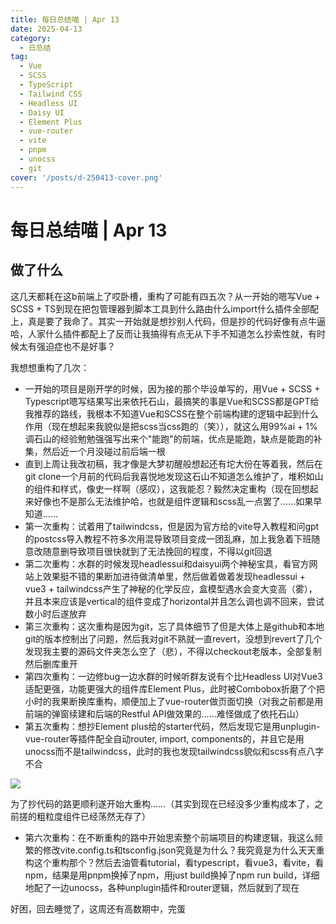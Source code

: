 ```yaml
---
title: 每日总结喵 | Apr 13
date: 2025-04-13
category:
  - 日总结
tag:
  - Vue
  - SCSS
  - TypeScript
  - Tailwind CSS
  - Headless UI
  - Daisy UI
  - Element Plus
  - vue-router
  - vite
  - pnpm
  - unocss
  - git
cover: '/posts/d-250413-cover.png'
---
```

# 每日总结喵 | Apr 13

## 做了什么

这几天都耗在这b前端上了哎卧槽，重构了可能有四五次？从一开始的嗯写Vue + SCSS + TS到现在把包管理器到脚本工具到什么路由什么import什么插件全部配上，真是要了我命了。其实一开始就是想抄别人代码，但是抄的代码好像有点牛逼哈，人家什么插件都配上了反而让我搞得有点无从下手不知道怎么抄索性就，有时候太有强迫症也不是好事？

我想想重构了几次：

- 一开始的项目是刚开学的时候，因为接的那个毕设单写的，用Vue + SCSS + Typescript嗯写结果写出来依托石山，最搞笑的事是Vue和SCSS都是GPT给我推荐的路线，我根本不知道Vue和SCSS在整个前端构建的逻辑中起到什么作用（现在想起来我貌似是把scss当css跑的（笑）），就这么用99%ai + 1%调石山的经验勉勉强强写出来个"能跑"的前端，优点是能跑，缺点是能跑的补集，然后近一个月没碰过前后端一根
- 直到上周让我改初稿，我才像是大梦初醒般想起还有坨大份在等着我，然后在git clone一个月前的代码后我喜悦地发现这石山不知道怎么维护了，堆积如山的组件和样式，像史一样啊（感叹），这我能忍？毅然决定重构（现在回想起来好像也不是那么无法维护哈，也就是组件逻辑和scss乱一点罢了……如果早知道……
- 第一次重构：试着用了tailwindcss，但是因为官方给的vite导入教程和问gpt的postcss导入教程不符多次用混导致项目变成一团乱麻，加上我急着下班随意改随意删导致项目很快就到了无法挽回的程度，不得以git回退
- 第二次重构：水群的时候发现headlessui和daisyui两个神秘宝具，看官方网站上效果挺不错的果断加进待做清单里，然后做着做着发现headlessui + vue3 + tailwindcss产生了神秘的化学反应，盒模型遇水会变大变高（雾），并且本来应该是vertical的组件变成了horizontal并且怎么调也调不回来，尝试数小时后遂放弃
- 第三次重构：这次重构是因为git，忘了具体细节了但是大体上是github和本地git的版本控制出了问题，然后我对git不熟就一直revert，没想到revert了几个发现我主要的源码文件夹怎么空了（悲），不得以checkout老版本，全部复制然后删库重开
- 第四次重构：一边修bug一边水群的时候听群友说有个比Headless UI对Vue3适配更强，功能更强大的组件库Element Plus，此时被Combobox折磨了个把小时的我果断换库重构，顺便加上了vue-router做页面切换（对我之前都是用前端的弹窗续建和后端的Restful API做效果的……难怪做成了依托石山）
- 第五次重构：想抄Element plus给的starter代码，然后发现它是用unplugin-vue-router等插件配全自动router, import, components的，并且它是用unocss而不是tailwindcss，此时的我也发现tailwindcss貌似和scss有点八字不合

![](/posts/d-250413-1.png)

为了抄代码的路更顺利遂开始大重构……（其实到现在已经没多少重构成本了，之前搓的粗粒度组件已经荡然无存了）

- 第六次重构：在不断重构的路中开始思索整个前端项目的构建逻辑，我这么频繁的修改vite.config.ts和tsconfig.json究竟是为什么？我究竟是为什么天天重构这个重构那个？然后去油管看tutorial，看typescript，看vue3，看vite，看npm，结果是用pnpm换掉了npm，用just build换掉了npm run build，详细地配了一边unocss，各种unplugin插件和router逻辑，然后就到了现在

好困，回去睡觉了，这周还有高数期中，完蛋
